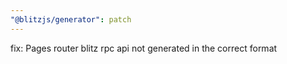 ```yaml
---
"@blitzjs/generator": patch
---
```


fix: Pages router blitz rpc api not generated in the correct format
